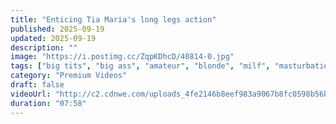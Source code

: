 ```yaml
---
title: "Enticing Tia Maria's long legs action"
published: 2025-09-19
updated: 2025-09-19
description: ""
image: "https://i.postimg.cc/ZqpKDhcD/40814-0.jpg"
tags: ["big tits", "big ass", "amateur", "blonde", "milf", "masturbation", "curvy", "fingering", "long legs", "long hair", "straight hair", "stripping", "solo", "posing", "ebony"]
category: "Premium Videos"
draft: false
videoUrl: "http://c2.cdnwe.com/uploads_4fe2146b8eef983a9067b8fc0598b56b/40814/BySex_Net_40814_480p.mp4"
duration: "07:58"
---
```


